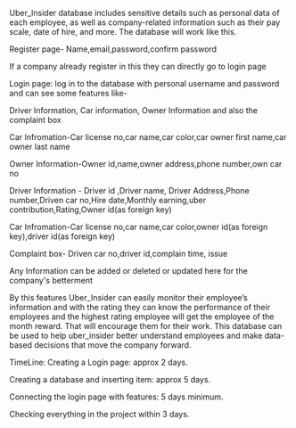 Uber_Insider database includes sensitive details such as personal data of each employee, as well as company-related information such as their pay scale, date of hire, and more. The database will work like this.

Register page- Name,email,password,confirm password

If a company already register in this they can directly go to login page


Login page:  log in to the database with personal username and password and can see some features like-

Driver Information, Car information, Owner Information and also the complaint box


Car Infromation-Car license no,car name,car color,car owner first name,car owner last name

Owner Information-Owner id,name,owner address,phone number,own car no

Driver Information - Driver id ,Driver name,  Driver Address,Phone number,Driven car no,Hire date,Monthly earning,uber contribution,Rating,Owner id(as foreign key)

Car Infromation-Car license no,car name,car color,owner id(as foreign key),driver id(as foreign key)

Complaint box- Driven car no,driver id,complain time, issue

Any Information can be added or deleted or updated here for the company's betterment  

By this features Uber_Insider can easily monitor their employee’s information and with the rating they can know the performance of their employees and the highest rating employee will get the employee of the month reward. That will encourage them for their work. This database can be used to help uber_insider  better understand employees and make data-based decisions that move the company forward.


TimeLine:
Creating a Login page: approx 2 days.

Creating a database and inserting item: approx 5 days.

Connecting the login page with features: 5 days minimum.

Checking everything in the project within 3 days.
